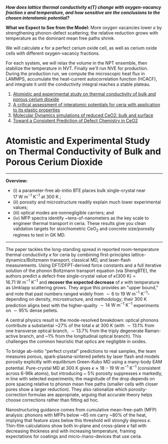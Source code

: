 



**_How does lattice thermal conductivity $\kappa(T)$ change with oxygen-vacancy fraction $x$ and temperature, and how sensitive are the conclusions to the chosen interatomic potential?_**

**What we Expect to See from the Model:** More oxygen vacancies lower $\kappa$ by strengthening phonon-defect scattering; the relative reduction grows with temperature as the dominant mean free paths shrink.

We will calculate $\kappa$ for a perfect cerium oxide cell, as well as cerium oxide cells with different oxygen-vacancy fractions.

For each system, we will relax the volume in the NPT ensemble, then stabilize the temperature in NVT. Finally we'll run NVE for production. During the production run, we compute the microscopic heat flux in LAMMPS, accumulate the heat-current autocorrelation function (HCACF), and integrate it until the conductivity integral reaches a stable plateau.





1. [Atomistic and experimental study on thermal conductivity of bulk and porous cerium dioxide](https://pmc.ncbi.nlm.nih.gov/articles/PMC6474893/?)
2. [A critical assessment of interatomic potentials for ceria with application to its elastic properties](https://www.sciencedirect.com/science/article/pii/S0167273810000986?)
3. [Molecular Dynamics simulations of reduced CeO2: bulk and surface](https://www.diva-portal.org/smash/record.jsf?pid=diva2%3A95716&)
4. [Toward a Consistent Prediction of Defect Chemistry in CeO2](https://pmc.ncbi.nlm.nih.gov/articles/PMC9835833/?)



# Atomistic and Experimental Study on Thermal Conductivity of Bulk and Porous Cerium Dioxide



---

**Overview:**

- (i) a parameter-free ab-initio BTE places bulk single-crystal  near $17 \mathrm{~W} \mathrm{~m}^{-1} \mathrm{~K}^{-1}$ at 300 K ; 
- (ii) porosity and microstructure readily explain much lower experimental values; 
- (iii) optical modes are nonnegligible carriers; and 
- (iv) MFP spectra identify ~tens-of-nanometers as the key scale to engineer thermal transport in ceria. These results give you clean validation targets for stoichiometric $\mathrm{CeO}_2$ and concrete size/porosity regimes to test in GK MD.


---



The paper tackles the long-standing spread in reported room-temperature thermal conductivity $\kappa$ for ceria by combining first-principles lattice-dynamics/Boltzmann transport, classical MD, and laser-flash measurements. Using DFT/DFPT-derived force constants and a full iterative solution of the phonon Boltzmann transport equation (via ShengBTE), the authors predict a defect-free single-crystal value of $\kappa(300 \mathrm{~K})=16.71 \mathrm{~W} \mathrm{~m}^{-1} \mathrm{~K}^{-1}$ and **recover the expected decrease** of $\kappa$ with temperature as Umklapp scattering grows. They argue this provides an "upper bound," and note that past numbers ranged widely from $\sim 6$ to $19 \mathrm{~W} \mathrm{~m}^{-1} \mathrm{~K}^{-1}$-depending on density, microstructure, and methodology; their 300 K prediction aligns best with the higher-quality $\sim 14 \mathrm{~W} \mathrm{~m}^{-1} \mathrm{~K}^{-1}$ experiments on $\sim 95 \%$ dense pellets.



A central physics result is the mode-resolved breakdown: optical phonons contribute a substantial ~27\% of the total $\kappa$ at 300 K (with $\sim 13.1 \%$ from one transverse optical branch, $\sim 13.7 \%$ from the triply degenerate Raman-active branch, and ~1\% from the longitudinal optical branch). This challenges the common heuristic that optics are negligible in oxides. 


To bridge ab-initio "perfect crystal" predictions to real samples, the team measures porous, spark-plasma-sintered pellets by laser flash and models porosity explicitly with equilibrium Green-Kubo MD using a many-body EAM potential. Pure-crystal MD at 300 K gives $\kappa \approx 18-19 \mathrm{~W} \mathrm{~m}^{-1} \mathrm{~K}^{-1}$ (consistent across 6-96k atoms), but introducing ~ 5\% porosity suppresses $\kappa$ markedly, in line with selected experiments; the magnitude of the drop depends on pore spacing relative to phonon mean free paths (smaller cells with closer pores show a larger reduction). They also rationalize which porosity-correction formulas are appropriate, arguing that accurate theory helps choose corrections rather than fitting ad hoc.


Nanostructuring guidance comes from cumulative mean-free-path (MFP) analysis: phonons with MFPs below ~65 nm carry ~80\% of the heat, implying that feature sizes below this threshold will strongly depress $\kappa$. Thin-film calculations show both in-plane and cross-plane $\kappa$ fall with decreasing thickness and with increasing temperature, framing expectations for coatings and micro-/nano-devices that use ceria.







